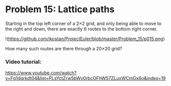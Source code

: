 # Problem 15: Lattice paths

Starting in the top left corner of a 2×2 grid, and only being able to move to the right and down, there are exactly 6 routes to the bottom right corner.

!(https://github.com/ikostan/ProjectEuler/blob/master/Problem_15/p015.png)

How many such routes are there through a 20×20 grid?

### Video tutorial: 
https://www.youtube.com/watch?v=Fg1dgrkdt04&list=PLsYctZrw5bWv0rbcOFhW57ZLuxWCmGx6o&index=19
